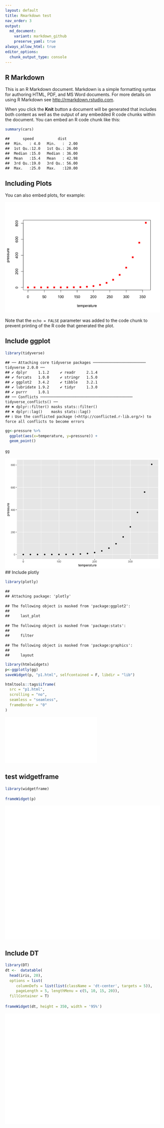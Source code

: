 ```yaml
---
layout: default
title: Rmarkdown test
nav_order: 3
output:
  md_document:
    variant: markdown_github
    preserve_yaml: true
always_allow_html: true
editor_options: 
  chunk_output_type: console
---
```


## R Markdown

This is an R Markdown document. Markdown is a simple formatting syntax
for authoring HTML, PDF, and MS Word documents. For more details on
using R Markdown see <http://rmarkdown.rstudio.com>.

When you click the **Knit** button a document will be generated that
includes both content as well as the output of any embedded R code
chunks within the document. You can embed an R code chunk like this:

``` r
summary(cars)
```

    ##      speed           dist       
    ##  Min.   : 4.0   Min.   :  2.00  
    ##  1st Qu.:12.0   1st Qu.: 26.00  
    ##  Median :15.0   Median : 36.00  
    ##  Mean   :15.4   Mean   : 42.98  
    ##  3rd Qu.:19.0   3rd Qu.: 56.00  
    ##  Max.   :25.0   Max.   :120.00

## Including Plots

You can also embed plots, for example:

![](/images/pressure-1.png)

Note that the `echo = FALSE` parameter was added to the code chunk to
prevent printing of the R code that generated the plot.

## Include ggplot

``` r
library(tidyverse)
```

    ## ── Attaching core tidyverse packages ──────────────────────── tidyverse 2.0.0 ──
    ## ✔ dplyr     1.1.2     ✔ readr     2.1.4
    ## ✔ forcats   1.0.0     ✔ stringr   1.5.0
    ## ✔ ggplot2   3.4.2     ✔ tibble    3.2.1
    ## ✔ lubridate 1.9.2     ✔ tidyr     1.3.0
    ## ✔ purrr     1.0.1     
    ## ── Conflicts ────────────────────────────────────────── tidyverse_conflicts() ──
    ## ✖ dplyr::filter() masks stats::filter()
    ## ✖ dplyr::lag()    masks stats::lag()
    ## ℹ Use the conflicted package (<http://conflicted.r-lib.org/>) to force all conflicts to become errors

``` r
gg<-pressure %>%
  ggplot(aes(x=temperature, y=pressure)) + 
  geom_point()

gg
```

![](/images/unnamed-chunk-1-1.png) \## Include plotly

``` r
library(plotly)
```

    ## 
    ## Attaching package: 'plotly'

    ## The following object is masked from 'package:ggplot2':
    ## 
    ##     last_plot

    ## The following object is masked from 'package:stats':
    ## 
    ##     filter

    ## The following object is masked from 'package:graphics':
    ## 
    ##     layout

``` r
library(htmlwidgets)
p<-ggplotly(gg)
saveWidget(p, "p1.html", selfcontained = F, libdir = "lib")
```

``` r
htmltools::tags$iframe(
  src = "p1.html", 
  scrolling = "no", 
  seamless = "seamless",
  frameBorder = "0"
)
```

<iframe src="p1.html" scrolling="no" seamless="seamless" frameBorder="0"></iframe>

## test widgetframe

``` r
library(widgetframe)

frameWidget(p)
```

![](/images/unnamed-chunk-4-1.png)

## Include DT

``` r
library(DT)
dt <-  datatable(
  head(iris, 20), 
  options = list(
     columnDefs = list(list(className = 'dt-center', targets = 5)),
     pageLength = 5, lengthMenu = c(5, 10, 15, 20)),
  fillContainer = T)

frameWidget(dt, height = 350, width = '95%')
```

![](/images/unnamed-chunk-5-1.png)

